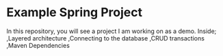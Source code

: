 # Example Spring Project
In this repository, you will see a project I am working on as a demo.
Inside;
,Layered architecture
,Connecting to the database
,CRUD transactions
,Maven Dependencies
